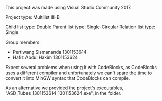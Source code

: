 This project was made using Visual Studio Community 2017.

Project type: Multilist III-B

Child list type:	Double
Parent list type:	Single-Circular
Relation list type:	Single

Group members:
- Pertiwang Sismananda	1301153614
- Hafiz Abdul Hakim		1301153624

Expect several problems when using it with CodeBlocks, as CodeBlocks uses a different compiler and unfortunately we can't spare the time to convert it into MinGW syntax that CodeBlocks can compile.

As an alternative we provided the project's executables, "ASD_Tubes_1301153614_1301153624.exe", in the folder.